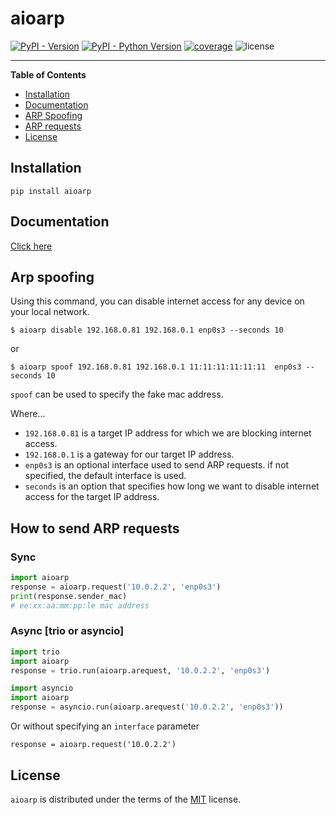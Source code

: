 # aioarp

[![PyPI - Version](https://img.shields.io/pypi/v/aioarp.svg)](https://pypi.org/project/aioarp)
[![PyPI - Python Version](https://img.shields.io/pypi/pyversions/aioarp.svg)](https://pypi.org/project/aioarp)
[![coverage](https://img.shields.io/codecov/c/github/karosis88/aioarp/master)](https://app.codecov.io/gh/karosis88/aioarp)
![license](https://img.shields.io/github/license/karosis88/aioarp)

-----

**Table of Contents**

- [Installation](#installation)
- [Documentation](#documentation)
- [ARP Spoofing](#arp-spoofing)
- [ARP requests](#how-to-send-arp-requests)
- [License](#license)

## Installation

```console
pip install aioarp
```

## Documentation
[Click here](https://karosis88.github.io/aioarp/)

## Arp spoofing

Using this command, you can disable internet access for any device on your local network.

```shell
$ aioarp disable 192.168.0.81 192.168.0.1 enp0s3 --seconds 10
```

or 

```shell
$ aioarp spoof 192.168.0.81 192.168.0.1 11:11:11:11:11:11  enp0s3 --seconds 10
```

`spoof` can be used to specify the fake mac address.

Where...
- `192.168.0.81` is a target IP address for which we are blocking internet access.
- `192.168.0.1` is a gateway for our target IP address.
- `enp0s3` is an optional interface used to send ARP requests. if not specified, the default interface is used.
- `seconds` is an option that specifies how long we want to disable internet access for the target IP address.

## How to send ARP requests

### Sync
```py
import aioarp
response = aioarp.request('10.0.2.2', 'enp0s3')
print(response.sender_mac)
# ee:xx:aa:mm:pp:le mac address
```

### Async [trio or asyncio]
```py
import trio
import aioarp
response = trio.run(aioarp.arequest, '10.0.2.2', 'enp0s3')
```

```py
import asyncio
import aioarp
response = asyncio.run(aioarp.arequest('10.0.2.2', 'enp0s3'))
```

Or without specifying an `interface` parameter

```
response = aioarp.request('10.0.2.2')
```

## License

`aioarp` is distributed under the terms of the [MIT](https://spdx.org/licenses/MIT.html) license.

